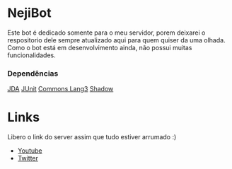 # NejiBot
Este bot é dedicado somente para o meu servidor, porem deixarei o respositorio dele sempre atualizado aqui para quem quiser da uma olhada.
Como o bot está em desenvolvimento ainda, não possui muitas funcionalidades.

### Dependências

[JDA](https://mvnrepository.com/artifact/net.dv8tion/JDA)
[JUnit](https://mvnrepository.com/artifact/junit/junit)
[Commons Lang3](https://mvnrepository.com/artifact/org.apache.commons/commons-lang3)
[Shadow](https://mvnrepository.com/artifact/com.github.jengelman.gradle.plugins/shadow)


# Links

Libero o link do server assim que tudo estiver arrumado :)

- [Youtube](https://www.youtube.com/channel/UCfNu2eS5Wt8vYx8YiWKoMcQ)
- [Twitter](https://twitter.com/_daviid0)

